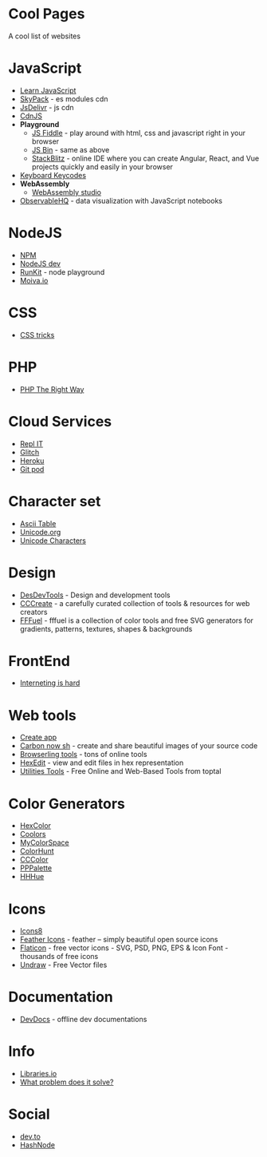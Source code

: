 # Cool Pages
A cool list of websites 
# JavaScript  
* [Learn JavaScript](https://learn.javascript.com)
* [SkyPack](https://www.skypack.dev/) - es modules cdn
* [JsDelivr](https://www.jsdelivr.com/) - js cdn
* [CdnJS](https://cdnjs.com/)
* **Playground**
  * [JS Fiddle](https://jsfiddle.net) - play around with html, css and javascript right in your browser
  * [JS Bin](https://jsbin.com) - same as above
  * [StackBlitz](https://stackblitz.com) - online IDE where you can create Angular, React, and Vue projects quickly and easily in your browser
* [Keyboard Keycodes](https://keycode.info)
* **WebAssembly**
  * [WebAssembly studio](https://webassembly.studio)
* [ObservableHQ](https://observablehq.com) - data visualization with JavaScript notebooks
# NodeJS
* [NPM](https://npmjs.org)
* [NodeJS dev](https://nodejs.dev)
* [RunKit](https://runkit.com/home) - node playground
* [Moiva.io](https://moiva.io/)
# CSS
* [CSS tricks](https://css-tricks.com)
# PHP
* [PHP The Right Way](https://phptherightway.com/)
# Cloud Services
* [Repl IT](https://repl.it)
* [Glitch](https://glitch.com)
* [Heroku](https://heroku.com)
* [Git pod](https://www.gitpod.io/)
# Character set
* [Ascii Table](http://www.asciitable.com/)
* [Unicode.org](https://www.unicode.org/)
* [Unicode Characters](http://graphemica.com/unicode/characters)
# Design
* [DesDevTools](https://desdev.tools) - Design and development tools
* [CCCreate](https://cccreate.co/) - a carefully curated collection of tools & resources for web creators
* [FFFuel](https://fffuel.co/) - fffuel is a collection of color tools and free SVG generators for gradients, patterns, textures, shapes & backgrounds
# FrontEnd
* [Interneting is hard](https://internetingishard.netlify.app/)
# Web tools
* [Create app](https://createapp.dev/)
* [Carbon now sh](https://carbon.now.sh/) - create and share beautiful images of your source code
* [Browserling tools](https://www.browserling.com/tools) - tons of online tools
* [HexEdit](https://hexed.it) - view and edit files in hex representation
* [Utilities Tools](https://www.toptal.com/utilities-tools) - Free Online and Web-Based Tools from toptal
# Color Generators
* [HexColor](https://hexcolor.co/)
* [Coolors](https://coolors.co/)
* [MyColorSpace](https://mycolor.space/)
* [ColorHunt](https://colorhunt.co/)
* [CCColor](https://fffuel.co/cccolor/)
* [PPPalette](https://fffuel.co/pppalette/)
* [HHHue](https://fffuel.co/hhhue/)
# Icons
* [Icons8](https://icons8.com/) 
* [Feather Icons](https://feathericons.com/) - feather – simply beautiful open source icons
* [Flaticon](https://www.flaticon.com/) - free vector icons - SVG, PSD, PNG, EPS & Icon Font - thousands of free icons
* [Undraw](https://undraw.co/) - Free Vector files
# Documentation
* [DevDocs](https://devdocs.io/) - offline dev documentations
# Info
* [Libraries.io](https://libraries.io/)
* [What problem does it solve?](https://what-problem-does-it-solve.com/)
# Social
* [dev.to](https://dev.to/)
* [HashNode](https://hashnode.com/)

